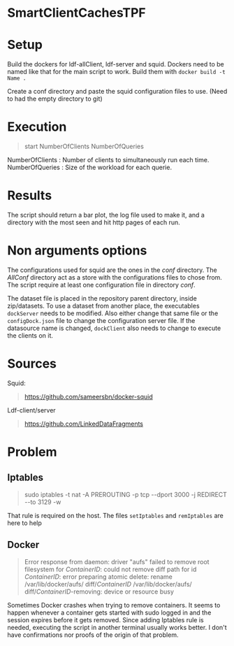 # SmartClientCachesTPF

# Setup

Build the dockers for ldf-allClient, ldf-server and squid. Dockers need to be named like that for the main script to work. Build them with `docker build -t Name .`

Create a conf directory and paste the squid configuration files to use. (Need to had the empty directory to git)

# Execution

> start NumberOfClients NumberOfQueries

NumberOfClients : Number of clients to simultaneously run each time.
NumberOfQueries : Size of the workload for each querie.

# Results

The script should return a bar plot, the log file used to make it, and a directory with the most seen and hit http pages of each run.

# Non arguments options

The configurations used for squid are the ones in the *conf* directory. The *AllConf* directory act as a store with the configurations files to chose from. The script require at least one configuration file in directory *conf*.

The dataset file is placed in the repository parent directory, inside zip/datasets. To use a dataset from another place, the executables `dockServer` needs to be modified. Also either change that same file or the `configDock.json` file to change the configuration server file. If the datasource name is changed, `dockClient` also needs to change to execute the clients on it.

# Sources
Squid:
> https://github.com/sameersbn/docker-squid

Ldf-client/server
> https://github.com/LinkedDataFragments

# Problem

## Iptables
> sudo iptables -t nat -A PREROUTING -p tcp --dport 3000 -j REDIRECT --to 3129 -w

That rule is required on the host. The files `setIptables` and `remIptables` are here to help

## Docker
>Error response from daemon: driver "aufs" failed to remove root filesystem for *ContainerID*: could not remove diff path for id *ContainerID*: error preparing atomic delete: rename /var/lib/docker/aufs/
>diff/*ContainerID* /var/lib/docker/aufs/
>diff/*ContainerID*-removing: device or resource busy

Sometimes Docker crashes when trying to remove containers. It seems to happen whenever a container gets started with sudo logged in and the session expires before it gets removed. Since adding Iptables rule is needed, executing the script in another terminal usually works better.
I don't have confirmations nor proofs of the origin of that problem.
